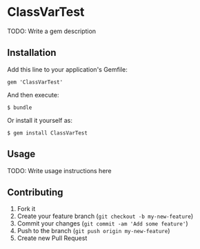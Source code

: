 # ClassVarTest

TODO: Write a gem description

## Installation

Add this line to your application's Gemfile:

    gem 'ClassVarTest'

And then execute:

    $ bundle

Or install it yourself as:

    $ gem install ClassVarTest

## Usage

TODO: Write usage instructions here

## Contributing

1. Fork it
2. Create your feature branch (`git checkout -b my-new-feature`)
3. Commit your changes (`git commit -am 'Add some feature'`)
4. Push to the branch (`git push origin my-new-feature`)
5. Create new Pull Request
